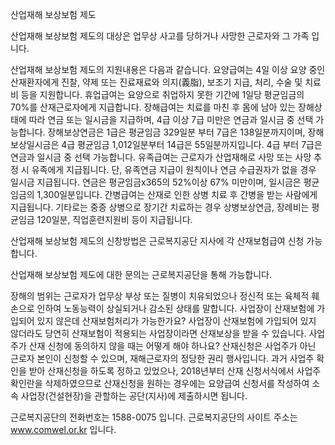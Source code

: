 산업재해 보상보험 제도

산업재해 보상보험 제도의 대상은 업무상 사고를 당하거나 사망한 근로자와 그 가족 입니다.

산업재해 보상보험 제도의 지원내용은 다음과 같습니다.
요양급여는 4일 이상 요양 중인 산재환자에게 진찰, 약제 또는 진료재료와 의지(義脂), 보조기 지급, 처리, 수술 및 치료비 등을 지원합니다.
휴업급여는 요양으로 취업하지 못한 기간에 1일당 평균임금의 70%를 산재근로자에게 지급합니다.
장해급여는 치료를 마친 후 몸에 남아 있는 장해상태에 따라 연금 또는 일시금을 지급하며, 4급 이상 7급 미만은 연금과 일시금 중 선택 가능합니다. 장해보상연금은 1급은 평균임금 329일분 부터 7급은 138일분까지이며, 장해보상일시금은 4급 평균임금 1,012일분부터 14급은 55일분까지입니다. 4급 부터 7급은 연금과 일시금 중 선택 가능합니다.
유족급여는 근로자가 산업재해로 사망 또는 사망 추정 시 유족에게 지급됩니다. 단, 유족연금 지급이 원칙이나 연금 수급권자가 없을 경우 일시금 지급됩니다. 연금은 평균임금x365의 52%이상 67% 미만이며, 일시금은 평균임금의 1,300일분입니다.
간병급여는 산재로 인한 상병 치료 후 간병을 받는 사람에게 지급됩니다.
기타로는 중증 상병으로 장기간 치료하는 경우 상병보상연금, 장례비는 평균임금 120일분, 직업훈련지원비 등이 지급됩니다.

산업재해 보상보험 제도의 신창방법은 근로복지공단 지사에 각 산재보험급여 신청 가능합니다.

산업재해 보상보험 제도에 대한 문의는 근로복지공단을 통해 가능합니다.

장해의 범위는 근로자가 업무상 부상 또는 질병이 치유되었으나 정신적 또는 육체적 훼손으로 인하여 노동능력이 상실되거나 감소된 상태를 말합니다.
사업장이 산재보험에 가입되어 있지 않은데 산재보험처리가 가능한가요? 사업장이 산재보험에 가입되어 있지 않더라도 당연히 산재보험이 적용되는 사업장이라면 산재보상을 받을 수 있습니다.
사업주가 산재 신청에 동의하지 않을 때는 어떻게 해야 하나요? 산재신청은 사업주가 아닌 근로자 본인이 신청할 수 있으며, 재해근로자의 정당한 권리 행사입니다. 과거 사업주 확인을 받아 산재신청을 하도록 정하고 있었으나, 2018년부터 산재 신청서식에서 사업주 확인란을 삭제하였으므로 산재신청을 원하는 경우에는 요양급여 신청서를 작성하여 소속 사업장(건설현장)을 관할하는 공단(지사)에 제출하시면 됩니다.

근로복지공단의 전화번호는 1588-0075 입니다.
근로복지공단의 사이트 주소는 www.comwel.or.kr 입니다.